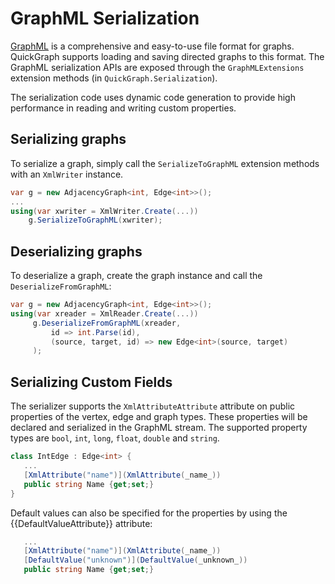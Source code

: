 # GraphML Serialization

[GraphML](http://graphml.graphdrawing.org/) is a comprehensive and easy-to-use file format for graphs. QuickGraph supports loading and saving directed graphs to this format. The GraphML serialization APIs are exposed through the `GraphMLExtensions` extension methods (in `QuickGraph.Serialization`).

The serialization code uses dynamic code generation to provide high performance in reading and writing custom properties.

## Serializing graphs

To serialize a graph, simply call the `SerializeToGraphML` extension methods with an `XmlWriter` instance.

```csharp
var g = new AdjacencyGraph<int, Edge<int>>();
...
using(var xwriter = XmlWriter.Create(...))
    g.SerializeToGraphML(xwriter);
```

## Deserializing graphs

To deserialize a graph, create the graph instance and call the `DeserializeFromGraphML`:

```csharp
var g = new AdjacencyGraph<int, Edge<int>>();
using(var xreader = XmlReader.Create(...))
     g.DeserializeFromGraphML(xreader,
         id => int.Parse(id),
         (source, target, id) => new Edge<int>(source, target)
     );
```

## Serializing Custom Fields

The serializer supports the `XmlAttributeAttribute` attribute on public properties of the vertex, edge and graph types. These properties will be declared and serialized in the GraphML stream. The supported property types are `bool`, `int`, `long`, `float`, `double` and `string`.

```csharp
class IntEdge : Edge<int> {
   ...
   [XmlAttribute("name")](XmlAttribute(_name_))
   public string Name {get;set;}
}
```

Default values can also be specified for the properties by using the {{DefaultValueAttribute}} attribute:

```csharp
   ...
   [XmlAttribute("name")](XmlAttribute(_name_))
   [DefaultValue("unknown")](DefaultValue(_unknown_))
   public string Name {get;set;}
```
